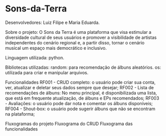 # Sons-da-Terra
Desenvolvedores: Luiz Filipe e Maria Eduarda.

Sobre o projeto:
O Sons da Terra é uma plataforma que visa estimular a diversidade cultural de seus usuários e promover a visibilidade de artistas independentes do cenário regional e, a partir disso, tornar o cenário musical um espaço mais democrático e inclusivo.

Linguagem utilizada:
python.

Bibliotecas utilizadas:
random: para recomendação de álbuns aleatórios.
os: utilizada para criar e manipular arquivos.

Funcionalidades
RF001 - CRUD completo: o usuário pode criar sua conta, ver, atualizar e deletar seus dados sempre que desejar;
RF002 - Lista de recomendações de álbuns: No menu principal, é disponibilizada uma lista, que está em frequente atualização, de álbuns e EPs recomendados;
RF003 - Avaliações: o usuário pode dar nota e comentar os álbuns disponíveis;
RF004 - Shout-box: o usuário pode sugerir álbuns que não se encontram na plataforma;

Fluxogramas do projeto
Fluxograma do CRUD
Fluxograma das funcionalidades
